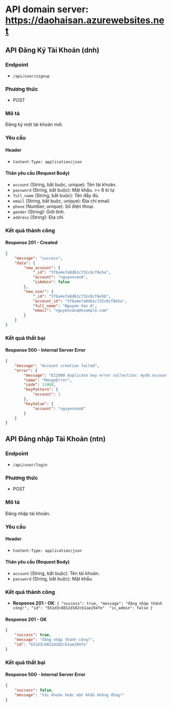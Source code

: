# API domain server: https://daohaisan.azurewebsites.net

## API Đăng Ký Tài Khoản (dnh)

### Endpoint

-   `/api/user/signup`

### Phương thức

-   POST

### Mô tả

Đăng ký một tài khoản mới.

### Yêu cầu

#### Header

-   `Content-Type: application/json`

#### Thân yêu cầu (Request Body)

-   `account` (String, bắt buộc, unique): Tên tài khoản.
-   `password` (String, bắt buộc): Mật khẩu. >= 6 kí tự
-   `full_name` (String, bắt buộc): Tên đầy đủ.
-   `email` (String, bắt buộc, unique): Địa chỉ email.
-   `phone` (Number, unique): Số điện thoại.
-   `gender` (String): Giới tính.
-   `address` (String): Địa chỉ.

### Kết quả thành công

#### Response 201 - Created

```json
{
    "message": "success",
    "data": {
        "new_account": {
            "_id": "5fba4e7a8d61c732c0cf8e5a",
            "account": "nguyenvanA",
            "isAdmin": false
        },
        "new_user": {
            "_id": "5fba4e7a8d61c732c0cf8e5b",
            "account_id": "5fba4e7a8d61c732c0cf8e5a",
            "full_name": "Nguyen Van A",
            "email": "nguyenvana@example.com"
        }
    }
}
```

### Kết quả thất bại

#### Response 500 - Internal Server Error

```json
{
    "message": "Account creation failed",
    "error": {
        "message": "E11000 duplicate key error collection: mydb.accounts index: account_1 dup key: { account: \"nguyenvanA\" }",
        "name": "MongoError",
        "code": 11000,
        "keyPattern": {
            "account": 1
        },
        "keyValue": {
            "account": "nguyenvanA"
        }
    }
}
```

## API Đăng nhập Tài Khoản (ntn)

### Endpoint

-   `/api/user/login`

### Phương thức

-   POST

### Mô tả

Đăng nhập tài khoản.

### Yêu cầu

#### Header

-   `Content-Type: application/json`

#### Thân yêu cầu (Request Body)

-   `account` (String, bắt buộc): Tên tài khoản.
-   `password` (String, bắt buộc): Mật khẩu.

### Kết quả thành công

-   **Response 201 - OK**: `{
                            "success": true,
                            "message": "đăng nhập thành công!",
                            "id": "651d3c8812d102cb1ae294fe" 
                            "is_admin": false
                        }`

#### Response 201 - OK

```json
{
    "success": true,
    "message": "đăng nhập thành công!",
    "id": "651d3c8812d102cb1ae294fe"
}
```

### Kết quả thất bại

#### Response 500 - Internal Server Error

```json
{
    "success": false,
    "message": "tài khoản hoặc mật khẩu không đúng!"
}
```

